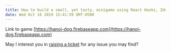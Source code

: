 ```yaml
---
title: How to build a small, yet tasty, minigame using React Hooks, Zdog and Tone.js
date: Wed Oct 16 2019 15:41:59 GMT-0500
---
```



Link to game [https://hanoi-dog.firebaseapp.com](https://hanoi-dog.firebaseapp.com)

May I interest you in [raising a ticket](https://github.com/vzalberto/trompo/issues/new) for any issue you may find?